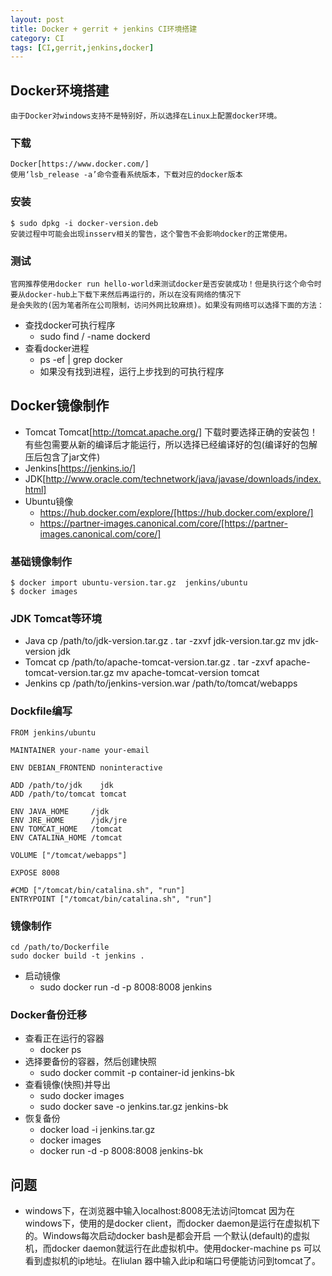 ```yaml
---
layout: post
title: Docker + gerrit + jenkins CI环境搭建
category: CI
tags: [CI,gerrit,jenkins,docker]
---
```



## Docker环境搭建
    由于Docker对windows支持不是特别好，所以选择在Linux上配置docker环境。
### 下载
    Docker[https://www.docker.com/]
    使用‘lsb_release -a’命令查看系统版本，下载对应的docker版本
    
### 安装
    $ sudo dpkg -i docker-version.deb
    安装过程中可能会出现insserv相关的警告，这个警告不会影响docker的正常使用。
    
### 测试
    官网推荐使用docker run hello-world来测试docker是否安装成功！但是执行这个命令时要从docker-hub上下载下来然后再运行的，所以在没有网络的情况下
    是会失败的(因为笔者所在公司限制，访问外网比较麻烦)。如果没有网络可以选择下面的方法：

* 查找docker可执行程序
  - sudo find / -name dockerd
* 查看docker进程
  - ps -ef | grep docker
  - 如果没有找到进程，运行上步找到的可执行程序
  
## Docker镜像制作
* Tomcat
    Tomcat[http://tomcat.apache.org/]
    下载时要选择正确的安装包！ 有些包需要从新的编译后才能运行，所以选择已经编译好的包(编译好的包解压后包含了jar文件)
* Jenkins[https://jenkins.io/]
* JDK[http://www.oracle.com/technetwork/java/javase/downloads/index.html]
* Ubuntu镜像
  - https://hub.docker.com/explore/[https://hub.docker.com/explore/]
  - https://partner-images.canonical.com/core/[https://partner-images.canonical.com/core/]
### 基础镜像制作
    $ docker import ubuntu-version.tar.gz  jenkins/ubuntu
    $ docker images
### JDK Tomcat等环境
* Java
    cp /path/to/jdk-version.tar.gz .
    tar -zxvf jdk-version.tar.gz
    mv jdk-version jdk
* Tomcat
    cp /path/to/apache-tomcat-version.tar.gz .
    tar -zxvf apache-tomcat-version.tar.gz
    mv apache-tomcat-version tomcat
* Jenkins
    cp /path/to/jenkins-version.war /path/to/tomcat/webapps
 
### Dockfile编写
    FROM jenkins/ubuntu
    
    MAINTAINER your-name your-email
    
    ENV DEBIAN_FRONTEND noninteractive
    
    ADD /path/to/jdk    jdk
    ADD /path/to/tomcat tomcat
    
    ENV JAVA_HOME     /jdk
    ENV JRE_HOME      /jdk/jre
    ENV TOMCAT_HOME   /tomcat
    ENV CATALINA_HOME /tomcat
    
    VOLUME ["/tomcat/webapps"]
    
    EXPOSE 8008
    
    #CMD ["/tomcat/bin/catalina.sh", "run"]
    ENTRYPOINT ["/tomcat/bin/catalina.sh", "run"]
    
### 镜像制作
    cd /path/to/Dockerfile
    sudo docker build -t jenkins .
* 启动镜像
  - sudo docker run -d -p 8008:8008 jenkins
  
### Docker备份迁移
* 查看正在运行的容器
  - docker ps
* 选择要备份的容器，然后创建快照
  - sudo docker commit -p container-id jenkins-bk
* 查看镜像(快照)并导出
  - sudo docker images
  - sudo docker save -o jenkins.tar.gz jenkins-bk
* 恢复备份
  - docker load -i jenkins.tar.gz
  - docker images
  - docker run -d -p 8008:8008 jenkins-bk
  
## 问题
* windows下，在浏览器中输入localhost:8008无法访问tomcat
    因为在windows下，使用的是docker client，而docker daemon是运行在虚拟机下的。Windows每次启动docker bash是都会开启
    一个默认(default)的虚拟机，而docker daemon就运行在此虚拟机中。使用docker-machine ps 可以看到虚拟机的ip地址。在liulan
    器中输入此ip和端口号便能访问到tomcat了。
    
    
    
